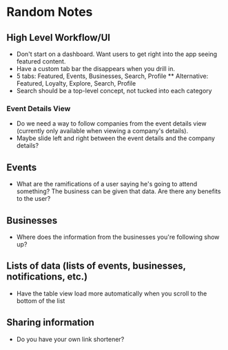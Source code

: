 # Random Notes

## High Level Workflow/UI
* Don't start on a dashboard. Want users to get right into the app seeing featured content.
* Have a custom tab bar the disappears when you drill in.
* 5 tabs: Featured, Events, Businesses, Search, Profile
** Alternative: Featured, Loyalty, Explore, Search, Profile
* Search should be a top-level concept, not tucked into each category

### Event Details View
* Do we need a way to follow companies from the event details view (currently only available when viewing a company's details).
* Maybe slide left and right between the event details and the company details?

## Events
* What are the ramifications of a user saying he's going to attend something? The business can be given that data. Are there any benefits to the user?

## Businesses
* Where does the information from the businesses you're following show up?


## Lists of data (lists of events, businesses, notifications, etc.)
* Have the table view load more automatically when you scroll to the bottom of the list

## Sharing information
* Do you have your own link shortener?